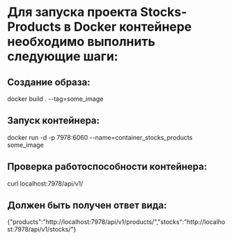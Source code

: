 # Для запуска проекта Stocks-Products в Docker контейнере необходимо выполнить следующие шаги:
## Создание образа:
docker build . --tag=some_image
## Запуск контейнера:
docker run -d -p 7978:6060 --name=container_stocks_products some_image
## Проверка работоспособности контейнера:
curl localhost:7978/api/v1/
## Должен быть получен ответ вида:
{"products":"http://localhost:7978/api/v1/products/","stocks":"http://localhost:7978/api/v1/stocks/"}
